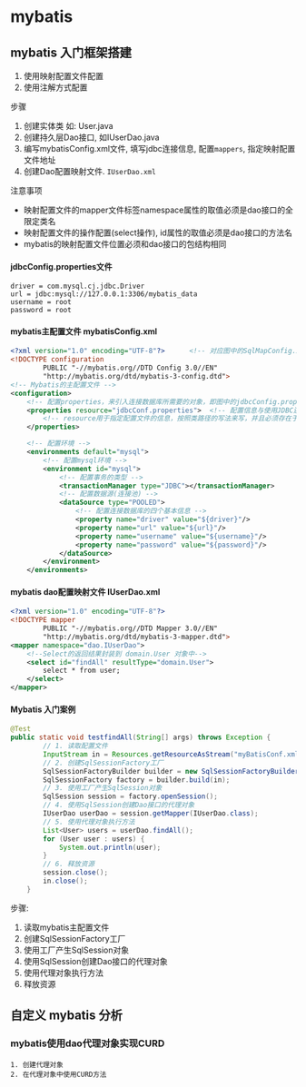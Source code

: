 # mybatis

## mybatis 入门框架搭建

1. 使用映射配置文件配置
2. 使用注解方式配置

步骤

1. 创建实体类 如: User.java
2. 创建持久层Dao接口, 如IUserDao.java
3. 编写mybatisConfig.xml文件, 填写jdbc连接信息, 配置`mappers`, 指定映射配置文件地址
4. 创建Dao配置映射文件. `IUserDao.xml`

注意事项

- 映射配置文件的mapper文件标签namespace属性的取值必须是dao接口的全限定类名
- 映射配置文件的操作配置(select操作), id属性的取值必须是dao接口的方法名
- mybatis的映射配置文件位置必须和dao接口的包结构相同

#### jdbcConfig.properties文件

``````properties
driver = com.mysql.cj.jdbc.Driver
url = jdbc:mysql://127.0.0.1:3306/mybatis_data
username = root
password = root
``````

#### mybatis主配置文件 mybatisConfig.xml

```xml
<?xml version="1.0" encoding="UTF-8"?>      <!-- 对应图中的SqlMapConfig.xml -->
<!DOCTYPE configuration
        PUBLIC "-//mybatis.org//DTD Config 3.0//EN"
        "http://mybatis.org/dtd/mybatis-3-config.dtd">
<!-- Mybatis的主配置文件 -->
<configuration>
    <!-- 配置properties，来引入连接数据库所需要的对象，即图中的jdbcConfig.properties -->
    <properties resource="jdbcConf.properties">  <!-- 配置信息与使用JDBC连接数据库所需要信息相同 -->
        <!-- resource用于指定配置文件的信息，按照类路径的写法来写，并且必须存在于类路径下 -->
    </properties>

    <!-- 配置环境 -->
    <environments default="mysql">
        <!-- 配置mysql环境 -->
        <environment id="mysql">
            <!-- 配置事务的类型 -->
            <transactionManager type="JDBC"></transactionManager>
            <!-- 配置数据源(连接池) -->
            <dataSource type="POOLED">
                <!-- 配置连接数据库的四个基本信息 -->
                <property name="driver" value="${driver}"/>
                <property name="url" value="${url}"/>
                <property name="username" value="${username}"/>
                <property name="password" value="${password}"/>
            </dataSource>
        </environment>
    </environments>
```
#### mybatis dao配置映射文件 IUserDao.xml

```xml
<?xml version="1.0" encoding="UTF-8"?>
<!DOCTYPE mapper
        PUBLIC "-//mybatis.org//DTD Mapper 3.0//EN"
        "http://mybatis.org/dtd/mybatis-3-mapper.dtd">
<mapper namespace="dao.IUserDao">
    <!--Select的返回结果封装到 domain.User 对象中-->
    <select id="findAll" resultType="domain.User">
        select * from user;
    </select>
</mapper>
```

#### Mybatis 入门案例

```java
@Test
public static void testfindAll(String[] args) throws Exception {
        // 1. 读取配置文件
        InputStream in = Resources.getResourceAsStream("myBatisConf.xml");
        // 2. 创建SqlSessionFactory工厂
        SqlSessionFactoryBuilder builder = new SqlSessionFactoryBuilder();
        SqlSessionFactory factory = builder.build(in);
        // 3. 使用工厂产生SqlSession对象
        SqlSession session = factory.openSession();
        // 4. 使用SqlSession创建Dao接口的代理对象
        IUserDao userDao = session.getMapper(IUserDao.class);
        // 5. 使用代理对象执行方法
        List<User> users = userDao.findAll();
        for (User user : users) {
            System.out.println(user);
        }
        // 6. 释放资源
        session.close();
        in.close();
    }
```

步骤:

1. 读取mybatis主配置文件
2. 创建SqlSessionFactory工厂
3. 使用工厂产生SqlSession对象
4. 使用SqlSession创建Dao接口的代理对象
5. 使用代理对象执行方法
6. 释放资源

## 自定义 mybatis 分析

### mybatis使用dao代理对象实现CURD
    1. 创建代理对象
    2. 在代理对象中使用CURD方法
